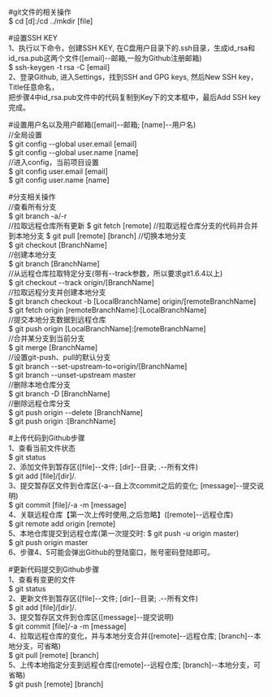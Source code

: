 #git文件的相关操作    
$ cd [d]:/cd ../mkdir [file]   
   
#设置SSH KEY     
1、执行以下命令，创建SSH KEY, 在C盘用户目录下的.ssh目录，生成id_rsa和id_rsa.pub这两个文件([email]--邮箱,一般为Github注册邮箱)      
$ ssh-keygen -t rsa -C [email]     
2、登录Github, 进入Settings，找到SSH and GPG keys, 然后New SSH key，Title任意命名，   
   把步骤4中id_rsa.pub文件中的代码复制到Key下的文本框中，最后Add SSH key完成。
      
#设置用户名以及用户邮箱([email]--邮箱; [name]--用户名)       
//全局设置   
$ git config --global user.email [email]    
$ git config --global user.name [name]     
//进入config，当前项目设置    
$ git config user.email [email]    
$ git config user.name [name]
      
#分支相关操作    
//查看所有分支    
$ git branch -a/-r   
//拉取远程仓库所有更新 
$ git fetch [remote]
//拉取远程仓库分支的代码并合并到本地分支
$ git pull [remote] [branch]
//切换本地分支   
$ git checkout [BranchName]      
//创建本地分支    
$ git branch [BranchName]   
//从远程仓库拉取特定分支(带有--track参数，所以要求git1.6.4以上)   
$ git checkout --track origin/[BranchName]   
//拉取远程分支并创建本地分支   
$ git branch checkout -b [LocalBranchName] origin/[remoteBranchName]   
$ git fetch origin [remoteBranchName]:[LocalBranchName]    
//提交本地分支数据到远程仓库   
$ git push origin [LocalBranchName]:[remoteBranchName]   
//合并某分支到当前分支    
$ git merge [BranchName]   
//设置git-push、pull的默认分支   
$ git branch --set-upstream-to=origin/[BranchName]   
$ git branch --unset-upstream master   
//删除本地仓库分支   
$ git branch -D [BranchName]   
//删除远程仓库分支   
$ git push origin --delete [BranchName]   
$ git push origin :[BranchName]   
      
#上传代码到Github步骤      
1、查看当前文件状态       
$ git status    
2、添加文件到暂存区([file]--文件; [dir]--目录; .--所有文件)      
$ git add [file]/[dir]/.   
3、提交暂存区文件到仓库区(-a--自上次commit之后的变化; [message]--提交说明)    
$ git commit [file]/-a -m [message]      
4、关联远程仓库【第一次上传时使用,之后忽略】([remote]--远程仓库)      
$ git remote add origin [remote]     
5、本地仓库提交到远程仓库(第一次提交时: $ git push -u origin master)         
$ git push origin master   
6、步骤4、5可能会弹出Github的登陆窗口，账号密码登陆即可。      
       
#更新代码提交到Github步骤       
1、查看有变更的文件       
$ git status    
2、更新文件到暂存区([file]--文件; [dir]--目录; .--所有文件)      
$ git add [file]/[dir]/.     
3、提交暂存区文件到仓库区([message]--提交说明)    
$ git commit [file]/-a -m [message]      
4、拉取远程仓库的变化，并与本地分支合并([remote]--远程仓库; [branch]--本地分支，可省略)       
$ git pull [remote] [branch]     
5、上传本地指定分支到远程仓库([remote]--远程仓库; [branch]--本地分支，可省略)        
$ git push [remote] [branch]       
